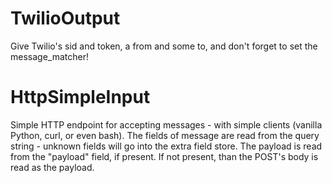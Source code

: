 # TwilioOutput
Give Twilio's sid and token, a from and some to, and don't forget to set the
message_matcher!

# HttpSimpleInput
Simple HTTP endpoint for accepting messages - with simple clients (vanilla Python, curl, or even bash).
The fields of message are read from the query string - unknown fields will
go into the extra field store. The payload is read from the "payload" field,
if present.
If not present, than the POST's body is read as the payload.
